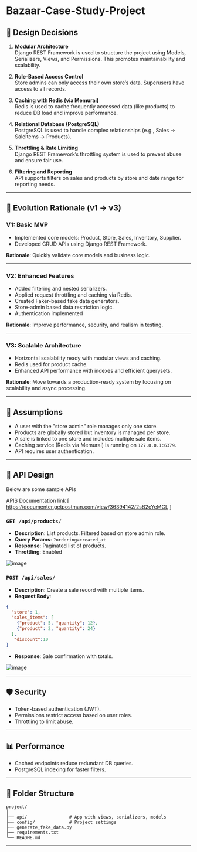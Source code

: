 # Bazaar-Case-Study-Project

## 🧠 Design Decisions

1. **Modular Architecture**  
   Django REST Framework is used to structure the project using Models, Serializers, Views, and Permissions. This promotes maintainability and scalability.

2. **Role-Based Access Control**  
   Store admins can only access their own store’s data. Superusers have access to all records.

3. **Caching with Redis (via Memurai)**  
   Redis is used to cache frequently accessed data (like products) to reduce DB load and improve performance.

4. **Relational Database (PostgreSQL)**  
   PostgreSQL is used to handle complex relationships (e.g., Sales → SaleItems → Products).

5. **Throttling & Rate Limiting**  
   Django REST Framework’s throttling system is used to prevent abuse and ensure fair use.

6. **Filtering and Reporting**  
   API supports filters on sales and products by store and date range for reporting needs.

---

## 🚀 Evolution Rationale (v1 → v3)

### **V1: Basic MVP**
- Implemented core models: Product, Store, Sales, Inventory, Supplier.
- Developed CRUD APIs using Django REST Framework.

**Rationale**: Quickly validate core models and business logic.

---

### **V2: Enhanced Features**
- Added filtering and nested serializers.
- Applied request throttling and caching via Redis.
- Created Faker-based fake data generators.
- Store-admin based data restriction logic.
- Authentication implemented

**Rationale**: Improve performance, security, and realism in testing.

---

### **V3: Scalable Architecture**
- Horizontal scalability ready with modular views and caching.
- Redis used for product cache.
- Enhanced API performance with indexes and efficient querysets.

**Rationale**: Move towards a production-ready system by focusing on scalability and async processing.

---
## 🤔 Assumptions

- A user with the "store admin" role manages only one store.
- Products are globally stored but inventory is managed per store.
- A sale is linked to one store and includes multiple sale items.
- Caching service (Redis via Memurai) is running on `127.0.0.1:6379`.
- API requires user authentication.

---

## 🔌 API Design

Below are some sample APIs

APIS Documentation link [ https://documenter.getpostman.com/view/36394142/2sB2cYeMCL ]

### `GET /api/products/`
- **Description**: List products. Filtered based on store admin role.
- **Query Params**: `?ordering=created_at`
- **Response**: Paginated list of products.
- **Throttling**: Enabled

![image](https://github.com/user-attachments/assets/979b400c-ee43-4238-b7b0-b01aee3cae0b)

### `POST /api/sales/`
- **Description**: Create a sale record with multiple items.
- **Request Body**:
```json
{
  "store": 1,
  "sales_items": [
    {"product": 5, "quantity": 12},
    {"product": 2, "quantity": 24}
  ],
   "discount":10
}
```
- **Response**: Sale confirmation with totals.

![image](https://github.com/user-attachments/assets/4619e945-a7b7-4424-b047-4d4e79ba4f8d)


---

## 🛡️ Security

- Token-based authentication (JWT).
- Permissions restrict access based on user roles.
- Throttling to limit abuse.

---

## 📊 Performance

- Cached endpoints reduce redundant DB queries.
- PostgreSQL indexing for faster filters.

---


## 📂 Folder Structure

```
project/
│
├── api/                # App with views, serializers, models
├── config/             # Project settings
├── generate_fake_data.py
├── requirements.txt
└── README.md
```

---
